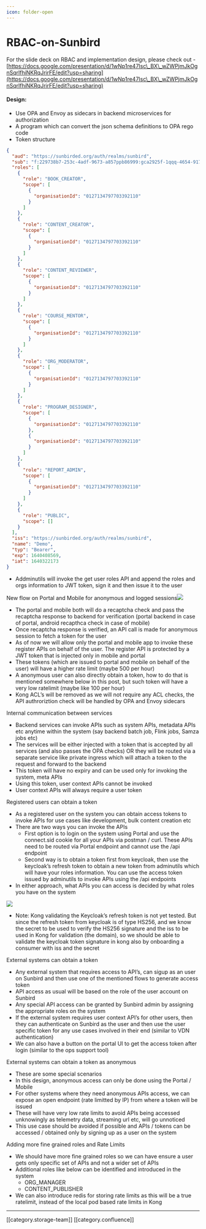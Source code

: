 ```yaml
---
icon: folder-open
---
```


# RBAC-on-Sunbird

For the slide deck on RBAC and implementation design, please check out - [https://docs.google.com/presentation/d/1wNp1re47Isc\_BX\_wZWPjmJkOgnSqrlfhiNKRqJrirFE/edit?usp=sharing](https://docs.google.com/presentation/d/1wNp1re47Isc\_BX\_wZWPjmJkOgnSqrlfhiNKRqJrirFE/edit?usp=sharing)

#### Design:

* Use OPA and Envoy as sidecars in backend microservices for authorization
* A program which can convert the json schema definitions to OPA rego code
* Token structure

```json
{
  "aud": "https://sunbirded.org/auth/realms/sunbird",
  "sub": "f:229738b7-253c-4adf-9673-a857ppb86999:gca2925f-1qqq-4654-9177-fece3fd6afc9",
  "roles": [
    {
      "role": "BOOK_CREATOR",
      "scope": [
        {
          "organisationId": "0127134797703392110"
        }
      ]
    },
    {
      "role": "CONTENT_CREATOR",
      "scope": [
        {
          "organisationId": "0127134797703392110"
        }
      ]
    },
    {
      "role": "CONTENT_REVIEWER",
      "scope": [
        {
          "organisationId": "0127134797703392110"
        }
      ]
    },
    {
      "role": "COURSE_MENTOR",
      "scope": [
        {
          "organisationId": "0127134797703392110"
        }
      ]
    },
    {
      "role": "ORG_MODERATOR",
      "scope": [
        {
          "organisationId": "0127134797703392110"
        }
      ]
    },
    {
      "role": "PROGRAM_DESIGNER",
      "scope": [
        {
          "organisationId": "0127134797703392110"
        },
        {
          "organisationId": "0127134797703392110"
        }
      ]
    },
    {
      "role": "REPORT_ADMIN",
      "scope": [
        {
          "organisationId": "0127134797703392110"
        }
      ]
    },
    {
      "role": "PUBLIC",
      "scope": []
    }
  ],
  "iss": "https://sunbirded.org/auth/realms/sunbird",
  "name": "Demo",
  "typ": "Bearer",
  "exp": 1640408569,
  "iat": 1640322173
}
```

* Addminutils will invoke the get user roles API and append the roles and orgs information to JWT token, sign it and then issue it to the user

New flow on Portal and Mobile for anonymous and logged sessions![](<../../../../../.gitbook/assets/RBAC Drawings-Issuing JWT Adminutils-20210729-054419 (1).jpg>)

* The portal and mobile both will do a recaptcha check and pass the recaptcha response to backend for verification (portal backend in case of portal, android recapthca check in case of mobile)
* Once recaptcha response is verified, an API call is made for anonymous session to fetch a token for the user
* As of now we will allow only the portal and mobile app to invoke these register APIs on behalf of the user. The register API is protected by a JWT token that is injected only in mobile and portal
* These tokens (which are issued to portal and mobile on behalf of the user) will have a higher rate limit (maybe 500 per hour)
* A anonymous user can also directly obtain a token, how to do that is mentioned somewhere below in this post, but such token will have a very low ratelimit (maybe like 100 per hour)
* Kong ACL’s will be removed as we will not require any ACL checks, the API authroriztion check will be handled by OPA and Envoy sidecars

Internal communication between services

* Backend services can invoke APIs such as system APIs, metadata APIs etc anytime within the system (say backend batch job, Flink jobs, Samza jobs etc)
* The services will be either injected with a token that is accepted by all services (and also passes the OPA checks) OR they will be routed via a separate service like private ingress which will attach a token to the request and forward to the backend
* This token will have no expiry and can be used only for invoking the system, meta APIs
* Using this token, user context APIs cannot be invoked
* User context APIs will always require a user token

Registered users can obtain a token

* As a registered user on the system you can obtain access tokens to invoke APIs for use cases like development, bulk content creation etc
* There are two ways you can invoke the APIs
  * First option is to login on the system using Portal and use the connect.sid cookie for all your APIs via postman / curl. These APIs need to be routed via Portal endpoint and cannot use the /api endpoint
  * Second way is to obtain a token first from keycloak, then use the keycloak’s refresh token to obtain a new token from adminutils which will have your roles information. You can use the access token issued by adminutils to invoke APIs using the /api endpoints
* In either approach, what APIs you can access is decided by what roles you have on the system

![](<../../../../../.gitbook/assets/RBAC Drawings-User Request Tokens-20210729-063002 (1).jpg>)

* Note: Kong validating the Keycloak’s refresh token is not yet tested. But since the refresh token from keycloak is of type HS256, and we know the secret to be used to verify the HS256 signature and the iss to be used in Kong for validation (the domain), so we should be able to validate the keycloak token signature in kong also by onboarding a consumer with iss and the secret

External systems can obtain a token

* Any external system that requires access to API’s, can sigup as an user on Sunbird and then use one of the mentioned flows to generate access token
* API access as usual will be based on the role of the user account on Sunbird
* Any special API access can be granted by Sunbird admin by assigning the appropriate roles on the system
* If the external system requires user context API’s for other users, then they can authenticate on Sunbird as the user and then use the user specific token for any use cases involved in their end (similar to VDN authentication)
* We can also have a button on the portal UI to get the access token after login (similar to the ops support tool)

External systems can obtain a token as anonymous

* These are some special scenarios
* In this design, anonymous access can only be done using the Portal / Mobile
* For other systems where they need anonymous APIs access, we can expose an open endpoint (rate limitted by IP) from where a token will be issued
* These will have very low rate limits to avoid APIs being accessed unknowingly as telemetry data, streaming url etc, will go unnoticed
* This use case should be avoided if possible and APIs / tokens can be accessed / obtained only by signing up as a user on the system

Adding more fine grained roles and Rate Limits

* We should have more fine grained roles so we can have ensure a user gets only specific set of APIs and not a wider set of APIs
* Additional roles like below can be identified and introduced in the system
  * ORG\_MANAGER
  * CONTENT\_PUBLISHER
* We can also introduce redis for storing rate limits as this will be a true ratelimit, instead of the local pod based rate limits in Kong

***

\[\[category.storage-team]] \[\[category.confluence]]
